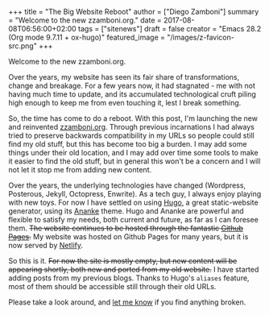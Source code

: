 +++
title = "The Big Website Reboot"
author = ["Diego Zamboni"]
summary = "Welcome to the new zzamboni.org."
date = 2017-08-08T06:56:00+02:00
tags = ["sitenews"]
draft = false
creator = "Emacs 28.2 (Org mode 9.7.11 + ox-hugo)"
featured_image = "/images/z-favicon-src.png"
+++

Welcome to the new zzamboni.org.

Over the years, my website has seen its fair share of transformations, change and breakage. For a few years now, it had stagnated - me with not having much time to update, and its accumulated technological cruft piling high enough to keep me from even touching it, lest I break something.

So, the time has come to do a reboot. With this post, I'm launching the new and reinvented [zzamboni.org](http://zzamboni.org/). Through previous incarnations I had always tried to preserve backwards compatibility in my URLs so people could still find my old stuff, but this has become too big a burden. I may add some things under their old location, and I may add over time some tools to make it easier to find the old stuff, but in general this won't be a concern and I will not let it stop me from adding new content.

Over the years, the underlying technologies have changed (Wordpress, Posterous, Jekyll, Octopress, Enwrite). As a tech guy, I always enjoy playing with new toys. For now I have settled on using [Hugo](http://gohugo.io/), a great static-website generator, using its [Ananke](https://themes.gohugo.io/gohugo-theme-ananke/) theme. Hugo and Ananke are powerful and flexible to satisfy my needs, both current and future, as far as I can foresee them. ~~The website continues to be hosted through the fantastic [Github Pages](https://pages.github.com/).~~ My website was hosted on Github  Pages for many years,  but it is now served by [Netlify](https://www.netlify.com/).

So this is it. ~~For now the site is mostly empty, but new content will be appearing shortly, both new and ported from my old website.~~ I have started adding posts from my previous blogs. Thanks to Hugo's `aliases` feature, most of them should be accessible still through their old URLs.

Please take a look around, and [let me know](/contact) if you find anything broken.
